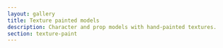 ```yaml
---
layout: gallery
title: Texture painted models
description: Character and prop models with hand-painted textures.
section: texture-paint
---
```

